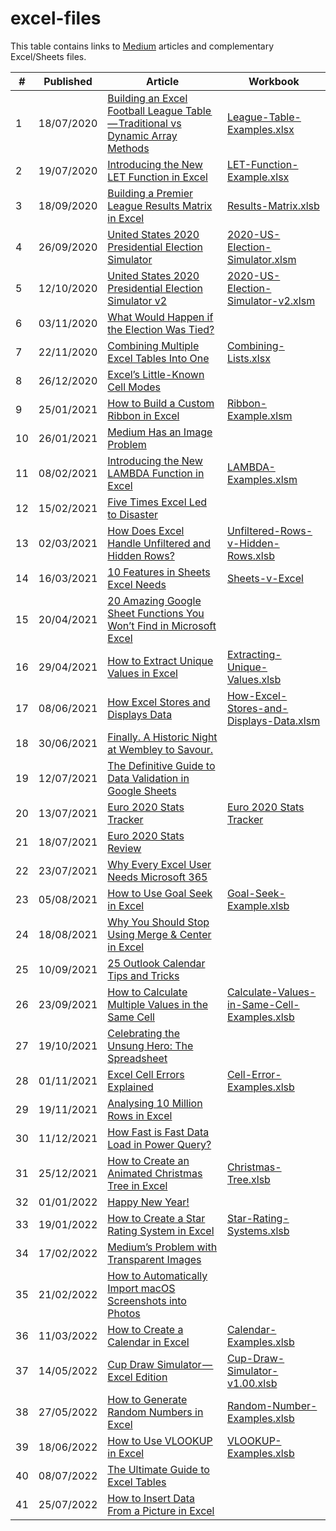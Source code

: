 # excel-files
This table contains links to [Medium](https://andrewcharlesmoss.medium.com/) articles and complementary Excel/Sheets files.  

| #  | Published  | Article                                                                                                                                                                                              | Workbook                                                                                                                                               |
|----|------------|------------------------------------------------------------------------------------------------------------------------------------------------------------------------------------------------------|--------------------------------------------------------------------------------------------------------------------------------------------------------|
| 1  | 18/07/2020 | [Building an Excel Football League Table — Traditional vs Dynamic Array Methods](https://medium.com/swlh/building-an-excel-football-league-table-traditional-methods-vs-dynamic-arrays-15a1664489a9) | [League-Table-Examples.xlsx](https://github.com/andrewcharlesmoss/excel-files/raw/master/League-Table-Examples.xlsx)                                   |
| 2  | 19/07/2020 | [Introducing the New LET Function in Excel](https://andrewcharlesmoss.medium.com/introducing-the-new-let-function-in-excel-ee9b0079d08f)                                                             | [LET-Function-Example.xlsx](https://github.com/andrewcharlesmoss/excel-files/raw/master/LET-Function-Example.xlsx)                                     |
| 3  | 18/09/2020 | [Building a Premier League Results Matrix in Excel](https://medium.com/codex/building-a-premier-league-results-matrix-in-excel-b5d3a30a7c1d)                                                         | [Results-Matrix.xlsb](https://github.com/andrewcharlesmoss/excel-files/raw/master/Results-Matrix.xlsb)                                                 |
| 4  | 26/09/2020 | [United States 2020 Presidential Election Simulator](https://andrewcharlesmoss.medium.com/united-states-2020-presidential-election-simulator-7407b4b001e2)                                           | [2020-US-Election-Simulator.xlsm](https://github.com/andrewcharlesmoss/excel-files/raw/master/2020-US-Election-Simulator.xlsm)                         |
| 5  | 12/10/2020 | [United States 2020 Presidential Election Simulator v2](https://medium.com/swlh/united-states-2020-presidential-election-simulator-90afdde04b81)                                                     | [2020-US-Election-Simulator-v2.xlsm](https://github.com/andrewcharlesmoss/excel-files/raw/master/2020-US-Election-Simulator-v2.xlsm)                   |
| 6  | 03/11/2020 | [What Would Happen if the Election Was Tied?](https://andrewcharlesmoss.medium.com/what-would-happen-if-the-election-was-tied-e7ca304034d)                                                           |                                                                                                                                                        |
| 7  | 22/11/2020 | [Combining Multiple Excel Tables Into One](https://medium.com/swlh/combining-multiple-tables-into-one-c21aa5bdf36f)                                                                                  | [Combining-Lists.xlsx](https://github.com/andrewcharlesmoss/excel-files/raw/master/Combining-Lists.xlsx)                                               |
| 8  | 26/12/2020 | [Excel’s Little-Known Cell Modes](https://medium.com/codex/excels-little-known-cell-modes-468e8f07df86)                                                                                              |                                                                                                                                                        |
| 9  | 25/01/2021 | [How to Build a Custom Ribbon in Excel](https://medium.com/codex/how-to-build-a-custom-ribbon-in-excel-a3bc531551e1)                                                                                 | [Ribbon-Example.xlsm](https://github.com/andrewcharlesmoss/excel-files/raw/master/Ribbon-Example.xlsm)                                                 |
| 10 | 26/01/2021 | [Medium Has an Image Problem](https://andrewcharlesmoss.medium.com/medium-has-an-image-problem-872b1ddcae4c)                                                                                         |                                                                                                                                                        |
| 11 | 08/02/2021 | [Introducing the New LAMBDA Function in Excel](https://medium.com/codex/introducing-the-new-lambda-function-in-excel-4846c1b101db)                                                                   | [LAMBDA-Examples.xlsm](https://github.com/andrewcharlesmoss/excel-files/raw/master/LAMBDA-Examples.xlsm)                                               |
| 12 | 15/02/2021 | [Five Times Excel Led to Disaster](https://medium.com/codex/five-times-excel-led-to-disaster-991f7a54b678)                                                                                           |                                                                                                                                                        |
| 13 | 02/03/2021 | [How Does Excel Handle Unfiltered and Hidden Rows?](https://medium.com/codex/how-does-excel-handle-unfiltered-and-hidden-rows-d65b3bf516a9)                                                          | [Unfiltered-Rows-v-Hidden-Rows.xlsb](https://github.com/andrewcharlesmoss/excel-files/raw/master/Unfiltered-Rows-v-Hidden-Rows.xlsb)                   |
| 14 | 16/03/2021 | [10 Features in Sheets Excel Needs](https://medium.com/codex/10-features-in-sheets-excel-needs-9e868126856f)                                                                                         | [Sheets-v-Excel](https://docs.google.com/spreadsheets/d/1jvppXM4LVsjBeGMGOacaGCqtSy693CzgQ61QxtnXRn8/copy?copyComments=true)                           |
| 15 | 20/04/2021 | [20 Amazing Google Sheet Functions You Won’t Find in Microsoft Excel](https://andrewcharlesmoss.medium.com/20-amazing-google-sheet-functions-you-wont-find-in-microsoft-excel-5fafca6c73f0)          |                                                                                                                                                        |
| 16 | 29/04/2021 | [How to Extract Unique Values in Excel](https://medium.com/codex/how-to-extract-unique-values-in-excel-f8892fbecc48)                                                                                 | [Extracting-Unique-Values.xlsb](https://github.com/andrewcharlesmoss/excel-files/raw/master/Extracting-Unique-Values.xlsb)                             |
| 17 | 08/06/2021 | [How Excel Stores and Displays Data](https://medium.com/codex/how-excel-stores-and-displays-data-dddc12d9d104)                                                                                       | [How-Excel-Stores-and-Displays-Data.xlsm](https://github.com/andrewcharlesmoss/excel-files/raw/master/How-Excel-Stores-and-Displays-Data.xlsm)         |
| 18 | 30/06/2021 | [Finally. A Historic Night at Wembley to Savour.](https://andrewcharlesmoss.medium.com/finally-a-historic-night-at-wembley-to-savour-5fbd5efc90a9)                                                   |                                                                                                                                                        |
| 19 | 12/07/2021 | [The Definitive Guide to Data Validation in Google Sheets](https://andrewcharlesmoss.medium.com/the-definitive-guide-to-data-validation-in-google-sheets-85e22f13ae74)                               |                                                                                                                                                        |
| 20 | 13/07/2021 | [Euro 2020 Stats Tracker](https://andrewcharlesmoss.medium.com/euro-2020-stats-tracker-a5e11124bf2a)                                                                                                 | [Euro 2020 Stats Tracker](https://docs.google.com/spreadsheets/d/1Fa7ggBWfKXQ_U37woPE6oemffXHIVreH4wcD9jmTvxs/copy)                                    |
| 21 | 18/07/2021 | [Euro 2020 Stats Review](https://medium.com/analytics-vidhya/euro-2020-stats-review-5ec522203752)                                                                                                    |                                                                                                                                                        |
| 22 | 23/07/2021 | [Why Every Excel User Needs Microsoft 365](https://medium.com/codex/why-every-excel-user-needs-microsoft-365-12309ee27941)                                                                           |                                                                                                                                                        |
| 23 | 05/08/2021 | [How to Use Goal Seek in Excel](https://andrewcharlesmoss.medium.com/how-to-use-goal-seek-in-excel-5c0fefc706f3)                                                                                     | [Goal-Seek-Example.xlsb](https://github.com/andrewcharlesmoss/excel-files/raw/master/Goal-Seek-Example.xlsb)                                           |
| 24 | 18/08/2021 | [Why You Should Stop Using Merge & Center in Excel](https://andrewcharlesmoss.medium.com/why-you-should-stop-using-merge-center-in-excel-15dd2a898cb3)                                               |                                                                                                                                                        |
| 25 | 10/09/2021 | [25 Outlook Calendar Tips and Tricks](https://andrewcharlesmoss.medium.com/25-outlook-calendar-tips-and-tricks-17cc9a4f4300)                                                                         |                                                                                                                                                        |
| 26 | 23/09/2021 | [How to Calculate Multiple Values in the Same Cell](https://medium.com/codex/how-to-calculate-multiple-values-in-the-same-cell-6b492b94b1bb)                                                         | [Calculate-Values-in-Same-Cell-Examples.xlsb](https://github.com/andrewcharlesmoss/excel-files/raw/master/Calculate-Values-in-Same-Cell-Examples.xlsb) |
| 27 | 19/10/2021 | [Celebrating the Unsung Hero: The Spreadsheet](https://medium.com/codex/celebrating-the-unsung-hero-the-spreadsheet-883022bad968)                                                                    |                                                                                                                                                        |
| 28 | 01/11/2021 | [Excel Cell Errors Explained](https://medium.com/codex/excel-cell-errors-explained-2bc250f56fa)                                                                                                      | [Cell-Error-Examples.xlsb](https://github.com/andrewcharlesmoss/excel-files/raw/master/Cell-Error-Examples.xlsb)                                       |
| 29 | 19/11/2021 | [Analysing 10 Million Rows in Excel](https://medium.com/codex/analysing-10-million-rows-in-excel-b1d6e0f5d2ba)                                                                                       |                                                                                                                                                        |
| 30 | 11/12/2021 | [How Fast is Fast Data Load in Power Query?](https://andrewcharlesmoss.medium.com/how-fast-is-fast-data-load-in-power-query-704e48f1636f)                                                            |                                                                                                                                                        |
| 31 | 25/12/2021 | [How to Create an Animated Christmas Tree in Excel](https://andrewcharlesmoss.medium.com/how-to-create-an-animated-christmas-tree-in-excel-f338deae27a2)                                             | [Christmas-Tree.xlsb](https://github.com/andrewcharlesmoss/excel-files/raw/master/Christmas-Tree.xlsb)                                                 |
| 32 | 01/01/2022 | [Happy New Year!](https://andrewcharlesmoss.medium.com/happy-new-year-42b251366638)                                                                                                                  |                                                                                                                                                        |
| 33 | 19/01/2022 | [How to Create a Star Rating System in Excel](https://andrewcharlesmoss.medium.com/how-to-create-a-star-rating-system-in-excel-7d176066a67e)                                                         | [Star-Rating-Systems.xlsb](https://github.com/andrewcharlesmoss/excel-files/raw/master/Star-Rating-Systems.xlsb)                                       |
| 34 | 17/02/2022 | [Medium’s Problem with Transparent Images](https://andrewcharlesmoss.medium.com/mediums-problem-with-transparent-images-c4be844bfdb7)                                                                |                                                                                                                                                        |
| 35 | 21/02/2022 | [How to Automatically Import macOS Screenshots into Photos](https://andrewcharlesmoss.medium.com/how-to-automatically-import-macos-screenshots-into-photos-67bc31681d3e)                             |                                                                                                                                                        |
| 36 | 11/03/2022 | [How to Create a Calendar in Excel](https://andrewcharlesmoss.medium.com/how-to-create-an-excel-calendar-eb29eafd6ec8)                                                                               | [Calendar-Examples.xlsb](https://github.com/andrewcharlesmoss/excel-files/raw/master/Calendar-Examples.xlsb)                                           |
| 37 | 14/05/2022 | [Cup Draw Simulator — Excel Edition](https://andrewcharlesmoss.medium.com/cup-draw-simulator-excel-edition-2114fc49e25b)                                                                             | [Cup-Draw-Simulator-v1.00.xlsb](https://github.com/andrewcharlesmoss/excel-files/raw/master/Cup-Draw-Simulator-v1.00.xlsb)                             |
| 38 | 27/05/2022 | [How to Generate Random Numbers in Excel](https://medium.com/codex/how-to-generate-random-numbers-in-excel-4c6706cd5231)                                                                             | [Random-Number-Examples.xlsb](https://github.com/andrewcharlesmoss/excel-files/raw/master/Random-Number-Examples.xlsb)                                 |
| 39 | 18/06/2022 | [How to Use VLOOKUP in Excel](https://medium.com/codex/how-to-use-vlookup-in-excel-1b42e6c9fcda)                                                                                                     | [VLOOKUP-Examples.xlsb](https://github.com/andrewcharlesmoss/excel-files/raw/master/VLOOKUP-Examples.xlsb)                                             |
| 40 | 08/07/2022 | [The Ultimate Guide to Excel Tables](https://medium.com/p/1236d826c897)                                                                                                                              |                                                                                                                                                        |
| 41 | 25/07/2022 | [How to Insert Data From a Picture in Excel](https://medium.com/me/stats/post/7fd18289f8cc)                                                                                                          |                                                                                                                                                        |
